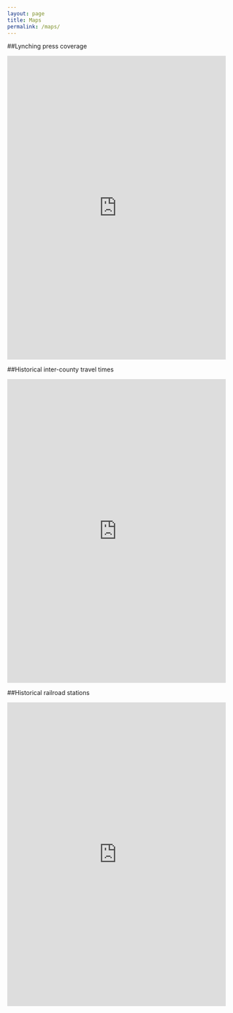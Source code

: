 ```yaml
---
layout: page
title: Maps
permalink: /maps/
---
```


##Lynching press coverage
<iframe width='100%' height='700px' frameborder='0' src='http://yale.cartodb.com/u/mdweaver/viz/ffd06ece-8545-11e4-a898-0e018d66dc29/embed_map' allowfullscreen webkitallowfullscreen mozallowfullscreen oallowfullscreen msallowfullscreen></iframe>


##Historical inter-county travel times
<iframe width='100%' height='700px' frameborder='0' src='http://mdweaver.github.io/times_year' allowfullscreen webkitallowfullscreen mozallowfullscreen oallowfullscreen msallowfullscreen></iframe>


##Historical railroad stations
<iframe width='100%' height='700px' frameborder='0' src='http://mdweaver.github.io/station_map' allowfullscreen webkitallowfullscreen mozallowfullscreen oallowfullscreen msallowfullscreen></iframe>

